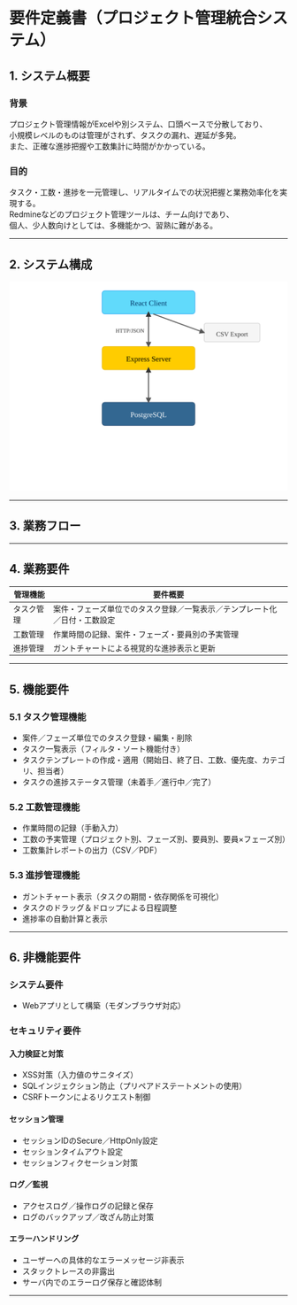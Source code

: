 # 要件定義書（プロジェクト管理統合システム）

## 1. システム概要

### 背景
プロジェクト管理情報がExcelや別システム、口頭ベースで分散しており、  
小規模レベルのものは管理がされず、タスクの漏れ、遅延が多発。  
また、正確な進捗把握や工数集計に時間がかかっている。  

### 目的
タスク・工数・進捗を一元管理し、リアルタイムでの状況把握と業務効率化を実現する。  
Redmineなどのプロジェクト管理ツールは、チーム向けであり、  
個人、少人数向けとしては、多機能かつ、習熟に難がある。

---

## 2. システム構成
![システム構成](システム構成.svg)

---

## 3. 業務フロー
<!-- ※業務の流れやプロセスをフロー図やステップで表現 -->

---

## 4. 業務要件

| 管理機能   | 要件概要                                                      |
|------------|---------------------------------------------------------------|
| タスク管理 | 案件・フェーズ単位でのタスク登録／一覧表示／テンプレート化／日付・工数設定 |
| 工数管理   | 作業時間の記録、案件・フェーズ・要員別の予実管理                         |
| 進捗管理   | ガントチャートによる視覚的な進捗表示と更新                             |

---

## 5. 機能要件

### 5.1 タスク管理機能
- 案件／フェーズ単位でのタスク登録・編集・削除  
- タスク一覧表示（フィルタ・ソート機能付き）  
- タスクテンプレートの作成・適用（開始日、終了日、工数、優先度、カテゴリ、担当者）  
- タスクの進捗ステータス管理（未着手／進行中／完了）  

### 5.2 工数管理機能
- 作業時間の記録（手動入力）  
- 工数の予実管理（プロジェクト別、フェーズ別、要員別、要員×フェーズ別）  
- 工数集計レポートの出力（CSV／PDF）  

### 5.3 進捗管理機能
- ガントチャート表示（タスクの期間・依存関係を可視化）  
- タスクのドラッグ＆ドロップによる日程調整  
- 進捗率の自動計算と表示  

---

## 6. 非機能要件

### システム要件
- Webアプリとして構築（モダンブラウザ対応）

### セキュリティ要件

#### 入力検証と対策
- XSS対策（入力値のサニタイズ）  
- SQLインジェクション防止（プリペアドステートメントの使用）  
- CSRFトークンによるリクエスト制御  

#### セッション管理
- セッションIDのSecure／HttpOnly設定  
- セッションタイムアウト設定  
- セッションフィクセーション対策  

#### ログ／監視
- アクセスログ／操作ログの記録と保存  
- ログのバックアップ／改ざん防止対策  

#### エラーハンドリング
- ユーザーへの具体的なエラーメッセージ非表示  
- スタックトレースの非露出  
- サーバ内でのエラーログ保存と確認体制  

---

